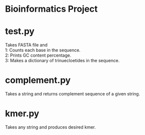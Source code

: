 # Bioinformatics Project 
# test.py 
Takes FASTA file and<br />
1: Counts each base in the sequence. <br />
2: Prints GC content percentage.<br />
3: Makes a dictionary of trinuecloetides in the sequence. <br />
# complement.py 
Takes a string and returns complement sequence of a given string. 
# kmer.py 
Takes any string and produces desired kmer.
